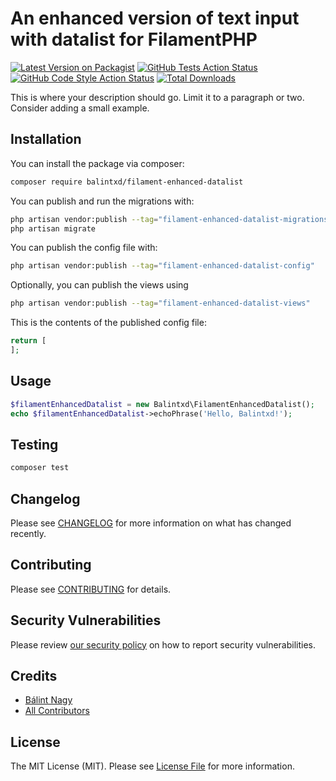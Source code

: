 # An enhanced version of text input with datalist for FilamentPHP

[![Latest Version on Packagist](https://img.shields.io/packagist/v/balintxd/filament-enhanced-datalist.svg?style=flat-square)](https://packagist.org/packages/balintxd/filament-enhanced-datalist)
[![GitHub Tests Action Status](https://img.shields.io/github/actions/workflow/status/balintxd/filament-enhanced-datalist/run-tests.yml?branch=main&label=tests&style=flat-square)](https://github.com/balintxd/filament-enhanced-datalist/actions?query=workflow%3Arun-tests+branch%3Amain)
[![GitHub Code Style Action Status](https://img.shields.io/github/actions/workflow/status/balintxd/filament-enhanced-datalist/fix-php-code-styling.yml?branch=main&label=code%20style&style=flat-square)](https://github.com/balintxd/filament-enhanced-datalist/actions?query=workflow%3A"Fix+PHP+code+styling"+branch%3Amain)
[![Total Downloads](https://img.shields.io/packagist/dt/balintxd/filament-enhanced-datalist.svg?style=flat-square)](https://packagist.org/packages/balintxd/filament-enhanced-datalist)



This is where your description should go. Limit it to a paragraph or two. Consider adding a small example.

## Installation

You can install the package via composer:

```bash
composer require balintxd/filament-enhanced-datalist
```

You can publish and run the migrations with:

```bash
php artisan vendor:publish --tag="filament-enhanced-datalist-migrations"
php artisan migrate
```

You can publish the config file with:

```bash
php artisan vendor:publish --tag="filament-enhanced-datalist-config"
```

Optionally, you can publish the views using

```bash
php artisan vendor:publish --tag="filament-enhanced-datalist-views"
```

This is the contents of the published config file:

```php
return [
];
```

## Usage

```php
$filamentEnhancedDatalist = new Balintxd\FilamentEnhancedDatalist();
echo $filamentEnhancedDatalist->echoPhrase('Hello, Balintxd!');
```

## Testing

```bash
composer test
```

## Changelog

Please see [CHANGELOG](CHANGELOG.md) for more information on what has changed recently.

## Contributing

Please see [CONTRIBUTING](.github/CONTRIBUTING.md) for details.

## Security Vulnerabilities

Please review [our security policy](../../security/policy) on how to report security vulnerabilities.

## Credits

- [Bálint Nagy](https://github.com/balintxd)
- [All Contributors](../../contributors)

## License

The MIT License (MIT). Please see [License File](LICENSE.md) for more information.
